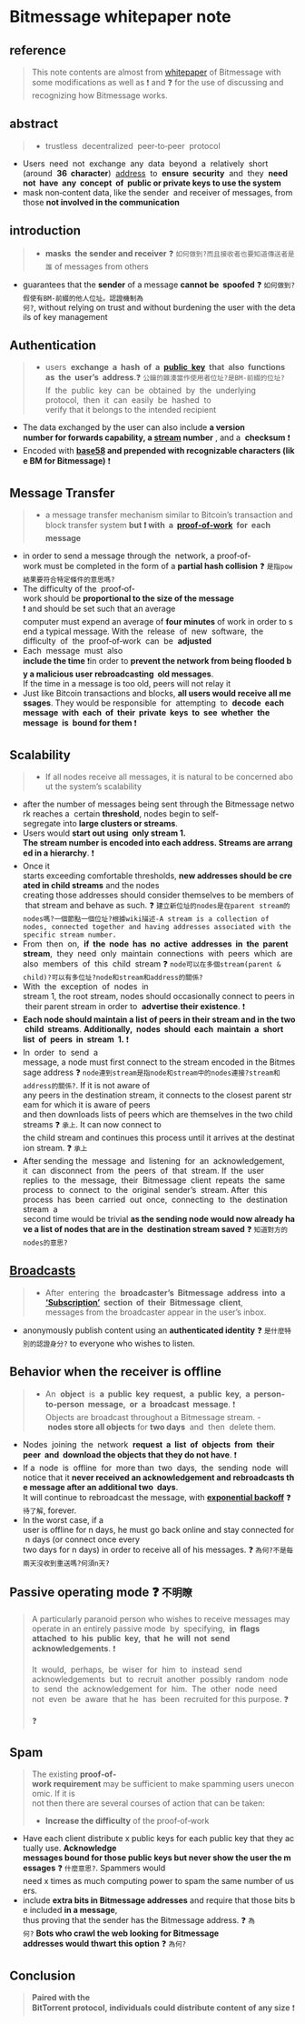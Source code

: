 # Bitmessage whitepaper note
## reference
> This note contents are almost from [whitepaper](https://bitmessage.org/bitmessage.pdf) of Bitmessage with some modifications as well as :exclamation: and :question: for the use of discussing and recognizing how Bitmessage works.

## abstract
> - trustless  decentralized  peer‐to‐peer  protocol
- Users  need  not 
exchange  any  data  beyond  a  relatively  short  (around  **36  character**) 
[address](https://bitmessage.org/wiki/Address)  to  **ensure  security**  and  they  **need  not  have  any  concept  of 
public or private keys to use the system**
- mask non‐content data, like the sender  and receiver of messages, from 
those **not involved in the communication**

## introduction
> - **masks 
the sender and receiver** :question: ```如何做到?而且接收者也要知道傳送者是誰``` of messages from others
- guarantees that the **sender** of a message **cannot be 
spoofed** :question: ```如何做到?假使有BM-前綴的他人位址。認證機制為何?```, without relying on trust and without burdening the user with the details of key management

## Authentication
> - users  **exchange  a  hash  of  a  [public  key](https://bitmessage.org/wiki/Public_key_to_bitmessage_address)  that  also  functions  as  the  user’s 
address**.:question: ```公鑰的雜湊當作使用者位址?是BM-前綴的位址?```  If  the  public  key  can  be  obtained  by  the  underlying  protocol,  then  it  can  easily  be  hashed  to 
verify that it belongs to the intended recipient
- The data exchanged by the user can also include **a version 
number for forwards capability, a [stream](https://bitmessage.org/wiki/Stream) number** , and a 
**checksum** :exclamation:
- Encoded with **[base58](https://zh.wikipedia.org/wiki/Base58) and prepended with recognizable characters (like BM for Bitmessage)** :exclamation:

## Message Transfer
> - a message transfer mechanism similar to Bitcoin’s transaction and block transfer system **but :exclamation: with  a  [proof‐of‐work](https://bitmessage.org/wiki/Proof_of_work)  for  each  message**
- in order to send a message through the 
network, a proof‐of‐work must be completed in the form of a **partial hash collision** :question: ```是指pow結果要符合特定條件的意思嗎?```
- The difficulty of the 
proof‐of‐work should be **proportional to the size of the message** :exclamation: and should be set such that an average 
computer must expend an average of **four minutes** of work in order to send a typical message. With the 
release  of  new  software,  the  difficulty  of  the  proof‐of‐work  can  be  **adjusted**
- Each  message  must  also 
**include the time** :exclamation:in order to **prevent the network from being flooded by a malicious user rebroadcasting 
old messages**. If the time in a message is too old, peers will not relay it
- Just like Bitcoin transactions and blocks, **all users would receive all messages**. They would be responsible 
for  attempting  to  **decode  each  message  with  each  of  their  private  keys  to  see  whether  the  message  is 
bound for them** :exclamation:

## Scalability
> - If all nodes receive all messages, it is natural to be concerned about the system’s scalability
-  after the number of messages being sent through the Bitmessage network reaches a 
certain **threshold**, nodes begin to self‐segregate into **large clusters or streams**.
- Users would **start out using 
only stream 1. The stream number is encoded into each address. Streams are arranged in a hierarchy**. :exclamation:
- Once it 
starts exceeding comfortable thresholds, **new addresses should be created in child streams** and the nodes 
creating those addresses should consider themselves to be members of that stream and behave as such. :question: ```建立新位址的nodes是在parent stream的nodes嗎?一個節點一個位址?根據wiki描述-A stream is a collection of nodes, connected together and having addresses associated with the specific stream number.```
- From  then  on,  **if  the  node  has  no  active  addresses  in  the  parent  stream**,  they  need  only  maintain 
connections  with  peers  which  are  also  members  of  this  child  stream :question: ```node可以在多個stream(parent & child)?可以有多位址?node和stream和address的關係?```
- With  the  exception  of  nodes  in 
stream 1, the root stream, nodes should occasionally connect to peers in their parent stream in order to 
**advertise their existence**. :exclamation:
- **Each node should maintain a list of peers in their stream and in the two child 
streams**. **Additionally,  nodes  should  each  maintain  a  short  list  of  peers  in  stream  1.** :exclamation:
- In  order  to  send  a 
message, a node must first connect to the stream encoded in the Bitmessage address :question: ```node連到stream是指node和stream中的nodes連接?stream和address的關係?```. If it is not aware of 
any peers in the destination stream, it connects to the closest parent stream for which it is aware of peers 
and then downloads lists of peers which are themselves in the two child streams :question: ```承上```. It can now connect to 
the child stream and continues this process until it arrives at the destination stream. :question: ```承上```
- After sending the 
message  and  listening  for  an  acknowledgement,  it  can  disconnect  from  the  peers  of  that  stream. If  the 
user  replies  to  the  message,  their  Bitmessage  client  repeats  the  same  process  to  connect  to  the  original 
sender’s  stream. After  this  process  has  been  carried  out  once,  connecting  to  the  destination  stream  a 
second time would be trivial **as the sending node would now already have a list of nodes that are in the 
destination stream saved** :question: ```知道對方的nodes的意思?```

## [Broadcasts](https://bitmessage.org/wiki/Broadcast) 
> - After 
entering  the  **broadcaster’s  Bitmessage  address  into  a  [‘Subscription’](https://bitmessage.org/wiki/Subscriptions)  section  of  their  Bitmessage  client**, 
messages from the broadcaster appear in the user’s inbox.
- anonymously publish content using an **authenticated identity** :question: ```是什麼特別的認證身分?``` to everyone who wishes to listen.

## Behavior when the receiver is offline
> - An  **object**  is  **a  public  key  request,  a  public  key,  a  person‐to‐person  message,  or  a  broadcast  message**. :exclamation: Objects are broadcast throughout a Bitmessage stream.
- **nodes store all objects** for **two days**  and  then  delete them.
- Nodes  joining  the  network  **request  a  list  of  objects  from  their  peer  and 
download the objects that they do not have**. :exclamation:
- If a  node  is  offline  for  more than  two  days,  the  sending  node  will 
notice that it **never received an acknowledgement and rebroadcasts the message after an additional two 
days**. It will continue to rebroadcast the message, with **[exponential backoff](https://en.wikipedia.org/wiki/Exponential_backoff)** :question: ```待了解```, forever.
- In the worst case, if a 
user is offline for n days, he must go back online and stay connected for n days (or connect once every 
two days for n days) in order to receive all of his messages. :question: ```為何?不是每兩天沒收到重送嗎?何須n天?```

## Passive operating mode :question: ```不明瞭```
> A particularly paranoid person who wishes to receive messages may operate in an entirely passive mode 
by  specifying,  **in  flags  attached  to  his  public  key,  that  he  will  not  send  acknowledgements**. :exclamation:
>
> It  would, 
perhaps,  be  wiser  for  him  to  instead  send  acknowledgements  but  to  recruit  another  possibly  random 
node  to  send  the  acknowledgement  for  him.  The  other  node  need  not  even  be  aware  that he  has  been 
recruited for this purpose. :question:
>
> :question:

## Spam
> The existing **proof‐of‐work requirement** may be sufficient to make spamming users uneconomic. If it is 
not then there are several courses of action that can be taken:
>
> - **Increase the difficulty** of the proof‐of‐work
- Have each client distribute x public keys for each public key that they actually use. **Acknowledge 
messages bound for those public keys but never show the user the messages** :question: ```什麼意思?```. Spammers would 
need x times as much computing power to spam the same number of users.
- include **extra bits in Bitmessage addresses** and require that those bits be included **in a message**, 
thus proving that the sender has the Bitmessage address. :question: ```為何?``` **Bots who crawl the web looking for Bitmessage 
addresses would thwart this option** :question: ```為何?```

## Conclusion
> **Paired with the 
BitTorrent protocol, individuals could distribute content of any size** :exclamation:

